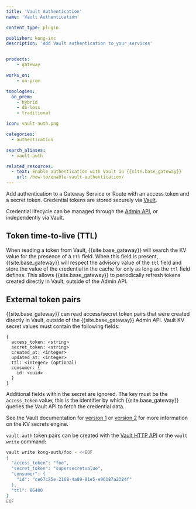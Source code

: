 ```yaml
---
title: 'Vault Authentication'
name: 'Vault Authentication'

content_type: plugin

publisher: kong-inc
description: 'Add Vault authentication to your services'


products:
    - gateway

works_on:
    - on-prem

topologies:
  on_prem:
    - hybrid
    - db-less
    - traditional

icon: vault-auth.png

categories:
  - authentication

search_aliases:
  - vault-auth

related_resources:
  - text: Enable authentication with Vault in {{site.base_gateway}}
    url: /how-to/enable-vault-authentication/
---
```


Add authentication to a Gateway Service or Route with an access token and a secret token. 
Credential tokens are stored securely via [Vault](https://www.vaultproject.io/). 

Credential lifecycle can be managed through the [Admin API](/api/gateway/admin-ee/), or independently via Vault.

## Token time-to-live (TTL)

When reading a token from Vault, {{site.base_gateway}} will search the KV value for the presence of a `ttl` field. When this field is present, {{site.base_gateway}} will respect the advisory value of the `ttl` field and store the value of the credential in the cache for only as long as the `ttl` field defines. This allows {{site.base_gateway}} to periodically refresh tokens created directly in Vault, outside of the Admin API.

## External token pairs

{{site.base_gateway}} can read access/secret token pairs that were created directly in Vault, outside of the {{site.base_gateway}} Admin API. Vault KV secret values must contain the following fields:

```
{
  access_token: <string>
  secret_token: <string>
  created_at: <integer>
  updated_at: <integer>
  ttl: <integer> (optional)
  consumer: {
    id: <uuid>
  }
}
```

Additional fields within the secret are ignored. The key must be the `access_token` value; this is the identifier by which {{site.base_gateway}} queries the Vault API to fetch the credential data.

See the Vault documentation for [version 1](https://www.vaultproject.io/docs/secrets/kv/kv-v1.html) or [version 2](https://developer.hashicorp.com/vault/docs/secrets/kv/kv-v2) for more information on the KV secrets engine.

`vault-auth` token pairs can be created with the [Vault HTTP API](https://developer.hashicorp.com/vault/api-docs) or the `vault write` command:

```bash
vault write kong-auth/foo - <<EOF
{
  "access_token": "foo",
  "secret_token": "supersecretvalue",
  "consumer": {
    "id": "ce67c25e-2168-4a09-81e5-e06187a2384f"
  },
  "ttl": 86400
}
EOF
```
